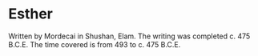 # Esther

Written by Mordecai in Shushan, Elam. The writing was completed c. 475 B.C.E. The time covered is from 493 to c. 475 B.C.E.
